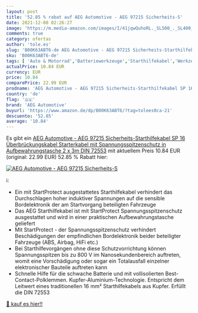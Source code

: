 ```yaml
---
layout: post
title: '52.85 % rabat auf AEG Automotive - AEG 97215 Sicherheits-S'
date: 2021-12-08 02:26:27
image: 'https://m.media-amazon.com/images/I/41jqwQuhoRL._SL500_._SL400_.jpg'
comments: true
category: ofertas
author: 'tole.es'
slug: 'B00K63ABT6-de AEG Automotive - AEG 97215 Sicherheits-Starthilfekabel SP...'
sku: 'B00K63ABT6-de'
tags: [ 'Auto & Motorrad','Batteriewerkzeuge','Starthilfekabel','Werkzeuge','aeg automotive', ]
actualPrice: 10.84 EUR
currency: EUR
price: 10.84
comparePrice: 22.99 EUR
prodname: 'AEG Automotive - AEG 97215 Sicherheits-Starthilfekabel SP 16  Überbrückungskabel  Starterkabel  mit Spannungsspitzenschutz in Aufbewahrungstasche  2 x 3m  DIN 72553'
country: 'de'
flag: '🇩🇪'
brand: 'AEG Automotive'
buyurl: 'https://www.amazon.de/dp/B00K63ABT6/?tag=tolees0ca-21'
descuento: '52.85'
average: '10.84'
---
```


Es gibt ein [AEG Automotive - AEG 97215 Sicherheits-Starthilfekabel SP 16  Überbrückungskabel  Starterkabel  mit Spannungsspitzenschutz in Aufbewahrungstasche  2 x 3m  DIN 72553](https://www.amazon.de/dp/B00K63ABT6/?tag=tolees0ca-21) mit aktuellem Preis 10.84 EUR (original: 22.99 EUR) 52.85 % Rabatt hier:

[![AEG Automotive - AEG 97215 Sicherheits-S](https://m.media-amazon.com/images/I/41jqwQuhoRL._SL500_._SL400_.jpg)](https://www.amazon.de/dp/B00K63ABT6/?tag=tolees0ca-21)

ℹ️:

- Ein mit StartProtect ausgestattetes Starthilfekabel verhindert das Durchschlagen hoher induktiver Spannungen auf die sensible Bordelektronik der am Startvorgang beteiligten Fahrzeuge
- Das AEG Starthilfekabel ist mit StartProtect Spannungsspitzenschutz ausgestattet und wird in einer praktischen Aufbewahrungstasche geliefert
- Mit StartProtect - der Spannungsspitzenschutz verhindert Beschädigungen der empfindlichen Bordelektronik beider beteiligter Fahrzeuge (ABS, Airbag, HiFi etc.)
- Bei Starthilfevorgängen ohne diese Schutzvorrichtung können Spannungsspitzen bis zu 800 V im Nanosekundenbereich auftreten, womit eine Vorschädigung oder sogar ein Totalausfall einzelner elektronischer Bauteile auftreten kann
- Schnelle Hilfe für die schwache Batterie und mit vollisolierten Best-Contact-Polklemmen. Kupfer-Aluminium-Technologie. Entspricht dem Leitwert eines traditionellen 16 mm² Starthilfekabels aus Kupfer. Erfüllt die DIN 72553

[🛒 kauf es hier!!](https://www.amazon.de/dp/B00K63ABT6/?tag=tolees0ca-21)
